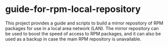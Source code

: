 # guide-for-rpm-local-repository
This project provides a guide and scripts to build a mirror repository of RPM packages for use in a local area network (LAN). The mirror repository can be used to boost the speed of access to RPM packages, and it can also be used as a backup in case the main RPM repository is unavailable.

